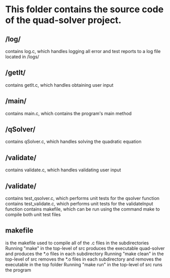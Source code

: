 # This folder contains the source code of the quad-solver project.

## /log/ 
   contains log.c, which handles logging all error and test reports to a log file located in /logs/

## /getIt/
   contains getIt.c, which handles obtaining user input

## /main/ 
   contains main.c, which contains the program's main method

## /qSolver/ 
   contains qSolver.c, which handles solving the quadratic equation

## /validate/ 
   contains validate.c, which handles validating user input

## /validate/ 
   contains test_qsolver.c, which performs unit tests for the qsolver function
   contains test_validate.c, which performs unit tests for the validateInput function
   contains makefile, which can be run using the command make to compile both unit test files


## makefile
is the makefile used to compile all of the .c files in the subdirectories
    Running "make" in the top-level of src produces the executable quad-solver and produces the *.o files in each subdirectory
    Running "make clean" in the top-level of src removes the *.o files in each subdirectory and removes the executable in the top folder
    Running "make run" in the top-level of src runs the program
